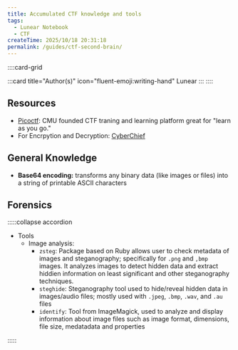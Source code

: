 ```yaml
---
title: Accumulated CTF knowledge and tools
tags:
  - Lunear Notebook
  - CTF
createTime: 2025/10/18 20:31:18
permalink: /guides/ctf-second-brain/
---
```


::::card-grid

:::card title="Author(s)" icon="fluent-emoji:writing-hand"
Lunear
:::
::::

## Resources

- [Picoctf](https://picoctf.org/): CMU founded CTF traning and learning platform great for "learn as you go."
- For Encrpytion and Decryption: [CyberChief](https://gchq.github.io/CyberChef/)

## General Knowledge

- **Base64 encoding:** transforms any binary data (like images or files) into a string of printable ASCII characters

## Forensics

:::::collapse accordion

- Tools
  - Image analysis:
    - `zsteg`: Package based on Ruby allows user to check metadata of images and steganography; specifically for `.png` and `,bmp` images. It analyzes images to detect hidden data and extract hiddien information on least significant and other steganography techniques.
    - `steghide`: Steganography tool used to hide/reveal hidden data in images/audio files; mostly used with `.jpeg`, `.bmp`, `.wav`, and `.au` files
    - `identify`: Tool from ImageMagick, used to analyze and display information about image files such as image format, dimensions, file size, medatadata and properties

:::::
